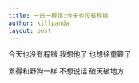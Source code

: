 ```yaml
---
title: 一日一程锴:今天也没有程锴
author: killpanda
layout: post
---
```

今天也没有程锴 我想他了 也想徐童鞋了
 
累得和野狗一样 不想说话 破天破地方
